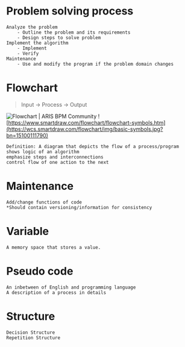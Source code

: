 # Problem solving process
```
Analyze the problem
	- Outline the problem and its requirements
	- Design steps to solve problem
Implement the algorithm
	- Implement
	- Verify
Maintenance
	- Use and modify the program if the problem domain changes
```
# Flowchart
> Input -> Process -> Output

![Flowchart | ARIS BPM Community](https://s3-eu-west-1.amazonaws.com/arisexpress/info_site/flowchart.png)
![https://www.smartdraw.com/flowchart/flowchart-symbols.htm](https://wcs.smartdraw.com/flowchart/img/basic-symbols.jpg?bn=15100111790)
```
Definition: A diagram that depicts the flow of a process/program
shows logic of an algorithm
emphasize steps and interconnections
control flow of one action to the next
```

# Maintenance
```
Add/change functions of code
*Should contain versioning/information for consistency
```

# Variable
```
A memory space that stores a value.
```

# Pseudo code
```
An inbetween of English and programming language
A description of a process in details
```

# Structure
```
Decision Structure
Repetition Structure
```